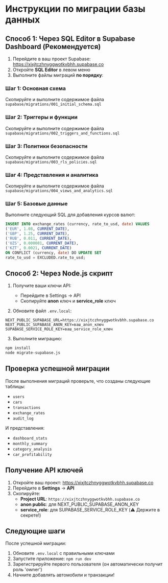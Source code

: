 # Инструкции по миграции базы данных

## Способ 1: Через SQL Editor в Supabase Dashboard (Рекомендуется)

1. Перейдите в ваш проект Supabase: https://xixjtczhnyggwotkvbhh.supabase.co
2. Откройте **SQL Editor** в левом меню
3. Выполните файлы миграций **по порядку**:

### Шаг 1: Основная схема
Скопируйте и выполните содержимое файла `supabase/migrations/001_initial_schema.sql`

### Шаг 2: Триггеры и функции  
Скопируйте и выполните содержимое файла `supabase/migrations/002_triggers_and_functions.sql`

### Шаг 3: Политики безопасности
Скопируйте и выполните содержимое файла `supabase/migrations/003_rls_policies.sql`

### Шаг 4: Представления и аналитика
Скопируйте и выполните содержимое файла `supabase/migrations/004_views_and_analytics.sql`

### Шаг 5: Базовые данные
Выполните следующий SQL для добавления курсов валют:

```sql
INSERT INTO exchange_rates (currency, rate_to_usd, date) VALUES
('EUR', 1.08, CURRENT_DATE),
('GBP', 1.25, CURRENT_DATE),
('RUB', 0.011, CURRENT_DATE),
('UZS', 0.000081, CURRENT_DATE),
('KZT', 0.0021, CURRENT_DATE)
ON CONFLICT (currency, date) DO UPDATE SET
rate_to_usd = EXCLUDED.rate_to_usd;
```

## Способ 2: Через Node.js скрипт

1. Получите ваши ключи API:
   - Перейдите в Settings → API
   - Скопируйте **anon** ключ и **service_role** ключ

2. Обновите файл `.env.local`:
```env
NEXT_PUBLIC_SUPABASE_URL=https://xixjtczhnyggwotkvbhh.supabase.co
NEXT_PUBLIC_SUPABASE_ANON_KEY=ваш_anon_ключ
SUPABASE_SERVICE_ROLE_KEY=ваш_service_role_ключ
```

3. Выполните миграцию:
```bash
npm install
node migrate-supabase.js
```

## Проверка успешной миграции

После выполнения миграций проверьте, что созданы следующие таблицы:
- `users`
- `cars` 
- `transactions`
- `exchange_rates`
- `audit_log`

И представления:
- `dashboard_stats`
- `monthly_summary`
- `category_analysis`
- `car_profitability`

## Получение API ключей

1. Откройте ваш проект: https://xixjtczhnyggwotkvbhh.supabase.co
2. Перейдите в **Settings** → **API**
3. Скопируйте:
   - **Project URL**: `https://xixjtczhnyggwotkvbhh.supabase.co`
   - **anon public**: для NEXT_PUBLIC_SUPABASE_ANON_KEY
   - **service_role**: для SUPABASE_SERVICE_ROLE_KEY (⚠️ Держите в секрете!)

## Следующие шаги

После успешной миграции:
1. Обновите `.env.local` с правильными ключами
2. Запустите приложение: `npm run dev`
3. Зарегистрируйте первого пользователя (он автоматически получит роль 'owner')
4. Начните добавлять автомобили и транзакции!
